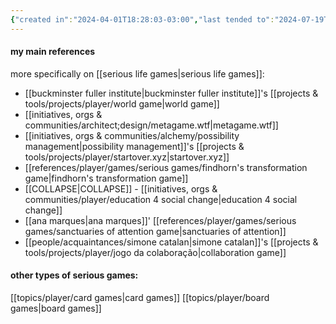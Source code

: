 ```yaml
---
{"created in":"2024-04-01T18:28:03-03:00","last tended to":"2024-07-19T23:00:02-03:00","tags":["topic","player","design","architect","gamedesign","seriousgame","🌱"],"created":"2024-04-01T18:28:03.824-03:00","updated":"2024-12-27T16:34:59.131-03:00","dg-publish":true,"notestage":["🌱"],"permalink":"/topics/architect-design/serious-games/","dgPassFrontmatter":true}
---
```


#### my main references

more specifically on [[serious life games\|serious life games]]:

- [[buckminster fuller institute\|buckminster fuller institute]]'s [[projects & tools/projects/player/world game\|world game]]
- [[initiatives, orgs & communities/architect;design/metagame.wtf\|metagame.wtf]]
- [[initiatives, orgs & communities/alchemy/possibility management\|possibility management]]'s [[projects & tools/projects/player/startover.xyz\|startover.xyz]]
- [[references/player/games/serious games/findhorn's transformation game\|findhorn's transformation game]]
- [[COLLAPSE\|COLLAPSE]] - [[initiatives, orgs & communities/player/education 4 social change\|education 4 social change]]
- [[ana marques\|ana marques]]' [[references/player/games/serious games/sanctuaries of attention game\|sanctuaries of attention]]
- [[people/acquaintances/simone catalan\|simone catalan]]'s [[projects & tools/projects/player/jogo da colaboração\|collaboration game]]

#### other types of serious games:

[[topics/player/card games\|card games]]
[[topics/player/board games\|board games]]